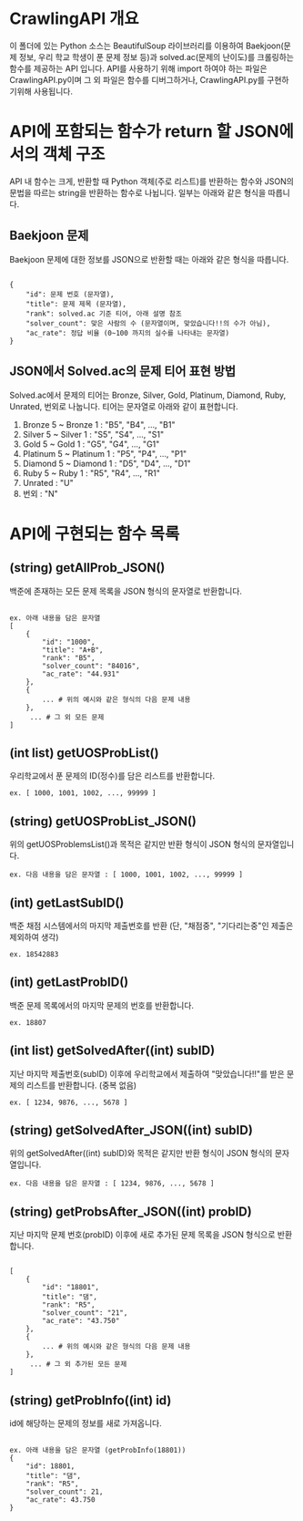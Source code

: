 # CrawlingAPI 개요
 이 폴더에 있는 Python 소스는 BeautifulSoup 라이브러리를 이용하여
Baekjoon(문제 정보, 우리 학교 학생이 푼 문제 정보 등)과 solved.ac(문제의 난이도)를 크롤링하는 함수를 제공하는 API 입니다. API를 사용하기 위해 import 하여야 하는 파일은 CrawlingAPI.py이며 그 외 파일은 함수를 디버그하거나, CrawlingAPI.py를 구현하기위해 사용됩니다.

# API에 포함되는 함수가 return 할 JSON에서의 객체 구조
 API 내 함수는 크게, 반환할 때 Python 객체(주로 리스트)를 반환하는 함수와 JSON의 문법을 따르는 string을 반환하는 함수로 나뉩니다. 일부는 아래와 같은 형식을 따릅니다.
 
## Baekjoon 문제
 Baekjoon 문제에 대한 정보를 JSON으로 반환할 때는 아래와 같은 형식을 따릅니다.
 
<pre><code>
{
	"id": 문제 번호 (문자열),
	"title": 문제 제목 (문자열),
	"rank": solved.ac 기준 티어, 아래 설명 참조
	"solver_count": 맞은 사람의 수 (문자열이며, 맞았습니다!!의 수가 아님),
	"ac_rate": 정답 비율 (0~100 까지의 실수를 나타내는 문자열)
}
</code></pre>

## JSON에서 Solved.ac의 문제 티어 표현 방법
 Solved.ac에서 문제의 티어는 Bronze, Silver, Gold, Platinum, Diamond, Ruby, Unrated, 번외로 나눕니다. 티어는 문자열로 아래와 같이 표현합니다.
 
 1. Bronze 5 ~ Bronze 1 : "B5", "B4", ..., "B1"
 2. Silver 5 ~ Silver 1 : "S5", "S4", ..., "S1"
 3. Gold 5 ~ Gold 1 : "G5", "G4", ..., "G1"
 4. Platinum 5 ~ Platinum 1 : "P5", "P4", ..., "P1"
 5. Diamond 5 ~ Diamond 1 : "D5", "D4", ..., "D1"
 6. Ruby 5 ~ Ruby 1 : "R5", "R4", ..., "R1"
 7. Unrated : "U"
 8. 번외 : "N"

# API에 구현되는 함수 목록
## (string) getAllProb_JSON()
백준에 존재하는 모든 문제 목록을 JSON 형식의 문자열로 반환합니다.

<pre><code>
ex. 아래 내용을 담은 문자열
[
	{
		"id": "1000",
		"title": "A+B",
		"rank": "B5",
		"solver_count": "84016",
		"ac_rate": "44.931"
	},
	{
		... # 위의 예시와 같은 형식의 다음 문제 내용
	},
	 ... # 그 외 모든 문제
]
</code></pre>

## (int list) getUOSProbList()
우리학교에서 푼 문제의 ID(정수)를 담은 리스트를 반환합니다.

<pre><code>ex. [ 1000, 1001, 1002, ..., 99999 ]</code></pre>

## (string) getUOSProbList_JSON()
위의 getUOSProblemsList()과 목적은 같지만 반환 형식이 JSON 형식의 문자열입니다.

<pre><code>ex. 다음 내용을 담은 문자열 : [ 1000, 1001, 1002, ..., 99999 ]</code></pre>

## (int) getLastSubID()
백준 채점 시스템에서의 마지막 제출번호를 반환 (단, "채점중", "기다리는중"인 제출은 제외하여 생각)

<pre><code>ex. 18542883</code></pre>

## (int) getLastProbID()
백준 문제 목록에서의 마지막 문제의 번호를 반환합니다.

<pre><code>ex. 18807</code></pre>

## (int list) getSolvedAfter((int) subID)
지난 마지막 제출번호(subID) 이후에 우리학교에서 제출하여 "맞았습니다!!"를 받은 문제의 리스트를 반환합니다. (중복 없음)

<pre><code>ex. [ 1234, 9876, ..., 5678 ]</code></pre>

## (string) getSolvedAfter_JSON((int) subID)
위의 getSolvedAfter((int) subID)와 목적은 같지만 반환 형식이 JSON 형식의 문자열입니다.

<pre><code>ex. 다음 내용을 담은 문자열 : [ 1234, 9876, ..., 5678 ]</code></pre>

## (string) getProbsAfter_JSON((int) probID)
지난 마지막 문제 번호(probID) 이후에 새로 추가된 문제 목록을 JSON 형식으로 반환합니다.

<pre><code>
[
	{
		"id": "18801",
		"title": "댐",
		"rank": "R5",
		"solver_count": "21",
		"ac_rate": "43.750"
	},
	{
		... # 위의 예시와 같은 형식의 다음 문제 내용
	},
	 ... # 그 외 추가된 모든 문제
]
</code></pre>

## (string) getProbInfo((int) id)
id에 해당하는 문제의 정보를 새로 가져옵니다.

<pre><code>
ex. 아래 내용을 담은 문자열 (getProbInfo(18801))
{
	"id": 18801,
	"title": "댐",
	"rank": "R5",
	"solver_count": 21,
	"ac_rate": 43.750
}
</code></pre>
